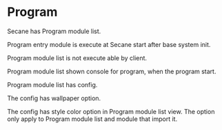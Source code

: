 # Program

Secane has Program module list.

Program entry module is execute at Secane start after base system init.

Program module list is not execute able by client.

Program module list shown console for program, when the program start.

Program module list has config.

The config has wallpaper option.

The config has style color option in Program module list view.
The option only apply to Program module list and module that import it.